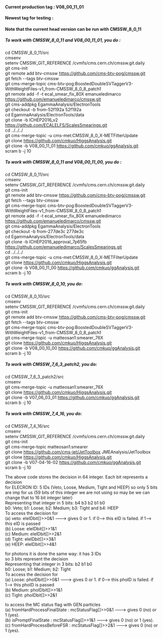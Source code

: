 #### Current production tag : V08_00_11_01
#### Newest tag for testing : 
#### Note that the current head version can be run with CMSSW_8_0_11

##### To work with CMSSW_8_0_11 and V08_00_11_01, you do :
cd CMSSW_8_0_11/src <br>
cmsenv <br>
setenv CMSSW_GIT_REFERENCE /cvmfs/cms.cern.ch/cmssw.git.daily <br>
git cms-init <br>
git remote add btv-cmssw https://github.com/cms-btv-pog/cmssw.git <br>
git fetch --tags btv-cmssw <br>
git cms-merge-topic cms-btv-pog:BoostedDoubleSVTaggerV3-WithWeightFiles-v1_from-CMSSW_8_0_8_patch1 <br>
git remote add -f -t ecal_smear_fix_80X emanueledimarco https://github.com/emanueledimarco/cmssw.git <br>
git cms-addpkg EgammaAnalysis/ElectronTools <br>
git checkout -b from-52f192a 52f192a <br>
cd EgammaAnalysis/ElectronTools/data <br>
git clone -b ICHEP2016_v2 https://github.com/ECALELFS/ScalesSmearings.git <br>
cd ../../../ <br>
git cms-merge-topic -u cms-met:CMSSW_8_0_X-METFilterUpdate <br>
git clone https://github.com/cmkuo/HiggsAnalysis.git <br>
git clone -b V08_00_11_01 https://github.com/cmkuo/ggAnalysis.git <br>
scram b -j 10 <br>

##### To work with CMSSW_8_0_11 and V08_00_11_00, you do :
cd CMSSW_8_0_11/src <br>
cmsenv <br>
setenv CMSSW_GIT_REFERENCE /cvmfs/cms.cern.ch/cmssw.git.daily <br>
git cms-init <br>
git remote add btv-cmssw https://github.com/cms-btv-pog/cmssw.git <br>
git fetch --tags btv-cmssw <br>
git cms-merge-topic cms-btv-pog:BoostedDoubleSVTaggerV3-WithWeightFiles-v1_from-CMSSW_8_0_8_patch1 <br>
git remote add -f -t ecal_smear_fix_80X emanueledimarco https://github.com/emanueledimarco/cmssw.git <br>
git cms-addpkg EgammaAnalysis/ElectronTools <br>
git checkout -b from-277de3c 277de3c <br>
cd EgammaAnalysis/ElectronTools/data <br>
git clone -b ICHEP2016_approval_7p65fb https://github.com/emanueledimarco/ScalesSmearings.git <br>
cd ../../../ <br>
git cms-merge-topic -u cms-met:CMSSW_8_0_X-METFilterUpdate <br>
git clone https://github.com/cmkuo/HiggsAnalysis.git <br>
git clone -b V08_00_11_00 https://github.com/cmkuo/ggAnalysis.git <br>
scram b -j 10 <br>

##### To work with CMSSW_8_0_10, you do:
cd CMSSW_8_0_10/src <br>
cmsenv <br>
setenv CMSSW_GIT_REFERENCE /cvmfs/cms.cern.ch/cmssw.git.daily <br>
git cms-init <br>
git remote add btv-cmssw https://github.com/cms-btv-pog/cmssw.git <br>
git fetch --tags btv-cmssw <br>
git cms-merge-topic cms-btv-pog:BoostedDoubleSVTaggerV3-WithWeightFiles-v1_from-CMSSW_8_0_8_patch1 <br>
git cms-merge-topic -u matteosan1:smearer_76X <br>
git clone https://github.com/cmkuo/HiggsAnalysis.git <br>
git clone -b V08_00_10_00 https://github.com/cmkuo/ggAnalysis.git <br>
scram b -j 10 <br>

##### To work with CMSSW_7_6_3_patch2, you do:
cd CMSSW_7_6_3_patch2/src <br>
cmsenv <br>
git cms-merge-topic -u matteosan1:smearer_76X <br>
git clone https://github.com/cmkuo/HiggsAnalysis.git <br>
git clone -b V07_06_03_01 https://github.com/cmkuo/ggAnalysis.git <br>
scram b -j 10 <br>

##### To work with CMSSW_7_4_16, you do:
cd CMSSW_7_4_16/src <br>
cmsenv <br>
setenv CMSSW_GIT_REFERENCE /cvmfs/cms.cern.ch/cmssw.git.daily <br>
git cms-init <br>
git cms-merge-topic matteosan1:smearer <br>
git clone https://github.com/cms-jet/JetToolbox JMEAnalysis/JetToolbox <br>
git clone https://github.com/cmkuo/HiggsAnalysis.git <br>
git clone -b V07-04-16-02 https://github.com/cmkuo/ggAnalysis.git <br>
scram b -j 10 <br>

The above code stores the decision in 64 integer. Each bit represents a decision<br>
for ELECRON ID: 5 IDs (Veto, Loose, Medium, Tight and HEEP) so only 5 bits are imp for us (59 bits of this integer  we are not using so may be we can change that to 16 bit integer later)<br>
Representing that integer in 5 bits: b4 b3 b2 b1 b0<br>
b0: Veto; b1: Loose; b2: Medium; b3: Tight and b4: HEEP<br>
To access the decision for <br>
(a) veto: eleIDbit[]>>0&1 ---> gives 0 or 1. if 0--> this eID is failed. if 1--> this eID is passed<br>
(b) Loose: eleIDbit[]>>1&1<br>
(c) Medium: eleIDbit[]>>2&1<br>
(d) Tight: eleIDbit[]>>3&1<br>
(e) HEEP: eleIDbit[]>>4&1<br>

for photons it is done the same way: it has 3 IDs<br>
so 3 bits represent the decision<br>
Representing that integer in 3 bits:  b2 b1 b0<br>
b0: Loose; b1: Medium; b2: Tight<br>
To access the decision for <br>
(a) Loose: phoIDbit[]>>0&1 ---> gives 0 or 1. if 0--> this phoID is failed. if 1--> this phoID is passed<br>
(b) Medium: phoIDbit[]>>1&1<br>
(c) Tight: phoIDbit[]>>2&1<br>

to access the MC status flag with GEN particles <br>
(a) fromHardProcessFinalState : mcStatusFlag[]>>0&1 ---> gives 0 (no) or 1 (yes). <br>
(b) isPromptFinalState        : mcStatusFlag[]>>1&1 ---> gives 0 (no) or 1 (yes). <br>
(c) fromHardProcessBeforeFSR  : mcStatusFlag[]>>2&1 ---> gives 0 (no) or 1 (yes). <br>

